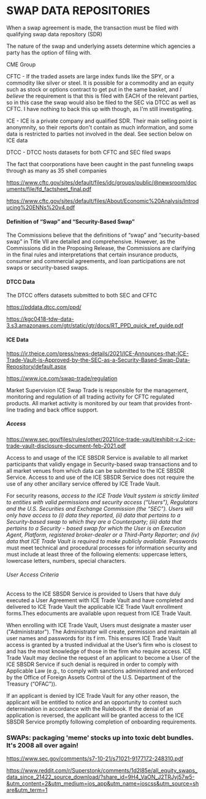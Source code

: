 # SWAP DATA REPOSITORIES

When a swap agreement is made, the transaction must be filed with qualifying swap data repository (SDR)

The nature of the swap and underlying assets determine which agencies a party has the option of filing with. 

CME Group

CFTC - If the traded assets are large index funds like the SPY, or a commodity like silver or steel. It is possible for a commodity and an equity such as stock or options contract to get put in the same basket, and *I believe* the requirement is that this is filed with EACH of the relevant parties, so in this case the swap would also be filed to the SEC via DTCC as well as CFTC. I have nothing to back this up with though, as I'm still investigating.

ICE - ICE is a private company and qualified SDR. Their main selling point is anonymnity, so their reports don't contain as much information, and some data is restricted to parties not involved in the deal. See section below on ICE data

DTCC - DTCC hosts datasets for both CFTC and SEC filed swaps

The fact that coorporations have been caught in the past funneling swaps through as many as 35 shell companies


https://www.cftc.gov/sites/default/files/idc/groups/public/@newsroom/documents/file/fd_factsheet_final.pdf

https://www.cftc.gov/sites/default/files/About/Economic%20Analysis/Introducing%20ENNs%20v4.pdf

#### Definition of “Swap” and “Security-Based Swap”
The Commissions believe that the definitions of “swap” and “security-based swap” in Title VII are detailed and comprehensive. However, as the Commissions did in the Proposing Release, the Commissions are clarifying in the final rules and interpretations that certain insurance products, consumer and commercial agreements, and loan participations are not swaps or security-based swaps.


#### DTCC Data

The DTCC offers datasets submitted to both SEC and CFTC

https://pddata.dtcc.com/ppd/

https://kgc0418-tdw-data-3.s3.amazonaws.com/gtr/static/gtr/docs/RT_PPD_quick_ref_guide.pdf

#### ICE Data

https://ir.theice.com/press/news-details/2021/ICE-Announces-that-ICE-Trade-Vault-is-Approved-by-the-SEC-as-a-Security-Based-Swap-Data-Repository/default.aspx

https://www.ice.com/swap-trade/regulation

Market Supervision
ICE Swap Trade is responsible for the management, monitoring and regulation of all trading activity for CFTC regulated products. All market activity is monitored by our team that provides front-line trading and back office support.

##### Access
https://www.sec.gov/files/rules/other/2021/ice-trade-vault/exhibit-v.2-ice-trade-vault-disclosure-document-feb-2021.pdf

Access to and usage of the ICE SBSDR Service is available to all market participants that validly engage in Security-based swap transactions and to all market venues from which data can be submitted to the ICE SBSDR Service. Access to and use of the ICE SBSDR Service does not require the use of any other ancillary service offered by ICE Trade Vault.

For security reasons, *access to the ICE Trade Vault system is strictly limited to entities with valid permissions and security access (“Users”), Regulators and the U.S. Securities and Exchange Commission (the “SEC”). Users will only have access to (i) data they reported, (ii) data that pertains to a Security-based swap to which they are a Counterparty; (iii) data that pertains to a Security - based swap for which the User is an Execution Agent, Platform, registered broker-dealer or a Third-Party Reporter; and (iv) data that ICE Trade Vault is required to make publicly available.* Passwords must meet technical and procedural processes for information security and must include at least three of the following elements: uppercase letters, lowercase letters, numbers, special characters.

###### User Access Criteria
Access to the ICE SBSDR Service is provided to Users that have duly executed a User Agreement with ICE Trade Vault and have completed and delivered to ICE Trade Vault the applicable ICE Trade Vault enrollment forms.Thes edocuments are available upon request from ICE Trade Vault.

 When enrolling with ICE Trade Vault, Users must designate a master user ("Administrator"). The Administrator will create, permission and maintain all user names and passwords for its f irm. This ensures ICE Trade Vault access is granted by a trusted individual at the User’s firm who is closest to and has the most knowledge of those in the firm who require access.
ICE Trade Vault may decline the request of an applicant to become a User of the ICE SBSDR Service if such denial is required in order to comply with Applicable Law (e.g., to comply with sanctions administered and enforced by the Office of Foreign Assets Control of the U.S. Department of the Treasury (“OFAC”)).

If an applicant is denied by ICE Trade Vault for any other reason, the applicant will be entitled to notice and an opportunity to contest such determination in accordance with the Rulebook. If the denial of an application is reversed, the applicant will be granted access to the ICE SBSDR Service promptly following completion of onboarding requirements.


### SWAPs: packaging 'meme' stocks up into toxic debt bundles. It's 2008 all over again!
https://www.sec.gov/comments/s7-10-21/s71021-9177172-248310.pdf


https://www.reddit.com/r/Superstonk/comments/1d2l85e/all_equity_swaps_data_since_21422_source_download/?share_id=9H4_VaON_J2TRJyj57w5-&utm_content=2&utm_medium=ios_app&utm_name=ioscss&utm_source=share&utm_term=1